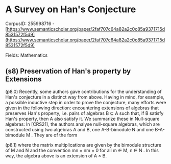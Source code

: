 # A Survey on Han's Conjecture

CorpusID: 255998716 - [https://www.semanticscholar.org/paper/2faf707c64a82a2c0c85a9371715d8531572f5d9](https://www.semanticscholar.org/paper/2faf707c64a82a2c0c85a9371715d8531572f5d9)

Fields: Mathematics

## (s8) Preservation of Han's property by Extensions
(p8.0) Recently, some authors gave contributions for the understanding of Han's conjecture in a distinct way from above. Having in mind, for example, a possible inductive step in order to prove the conjecture, many efforts were given in the following direction: encountering extensions of algebras that preserves Han's property, i.e. pairs of algebras B ⊆ A such that, if B satisfy Han's property, then A also satisfy it. We summarize these in  Null-square algebras: In [CRS21], the authors analyse null-square algebras, which are constructed using two algebras A and B, one A-B-bimodule N and one B-A-bimodule M . They are of the form

(p8.1) where the matrix multiplications are given by the bimodule structure of M and N and the convention mn = nm = 0 for all m ∈ M, n ∈ N . In this way, the algebra above is an extension of A × B.
